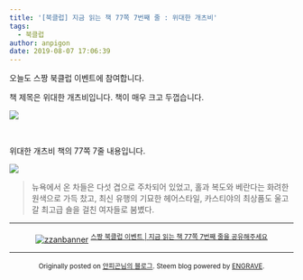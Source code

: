 ```yaml
---
title: '[북클럽] 지금 읽는 책 77쪽 7번째 줄 : 위대한 개츠비'
tags:
  - 북클럽
author: anpigon
date: 2019-08-07 17:06:39
---
```


오늘도 스짱 북클럽 이벤트에 참여합니다.

책 제목은 위대한 개츠비입니다. 책이 매우 크고 두껍습니다.

![](https://files.steempeak.com/file/steempeak/anpigon/vdymNIDn-KakaoTalk_Photo_2019-08-07-16-55-23.jpeg)

<br>

위대한 개츠비 책의 77쪽 7줄 내용입니다.

![](https://files.steempeak.com/file/steempeak/anpigon/Fu4aEHxN-KakaoTalk_Photo_2019-08-07-16-55-19.jpeg)

> 뉴욕에서 온 차들은 다섯 겹으로 주차되어 있었고, 홀과 복도와 베란다는 화려한 원색으로 가득 찼고, 최신 유행의 기묘한 헤어스타일, 카스티야의 최상품도 울고갈 최고급 숄을 걸친 여자들로 붐볐다.

***

<center><a href="https://www.steemzzang.com"><img src="https://cdn.steemitimages.com/DQmNRsTCCtzVe8AiEsCEYm35cTAzqeMMLuPCBRuJTiRJqeo/zzanbanner.jpg" alt="zzanbanner" style="margin:0"/></a> 
<sup><a href="https://www.steemzzang.com/zzan/@book.club/or-77-7">스짱 북클럽 이벤트 | 지금 읽는 책 77쪽 7번째 줄을 공유해주세요</a></sup></center>

***
<center>

<sup>Originally posted on [안피곤님의 블로그](http://anpigon.dblog.org/77-7). Steem blog powered by [ENGRAVE](https://engrave.website).</sup></center>